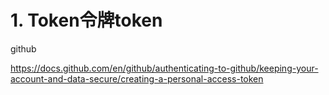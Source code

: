 # 1. Token令牌token

github



https://docs.github.com/en/github/authenticating-to-github/keeping-your-account-and-data-secure/creating-a-personal-access-token

























